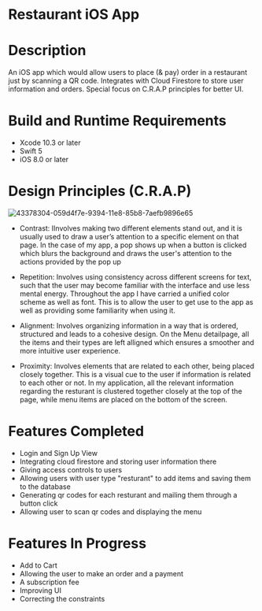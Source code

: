 # Restaurant iOS App

# Description 
An iOS app which would allow users to place (& pay) order in a restaurant just by scanning a QR code. Integrates with Cloud Firestore to store user information and orders. Special focus on C.R.A.P principles for better UI.
 
# Build and Runtime Requirements

- Xcode 10.3 or later
- Swift 5
- iOS 8.0 or later

# Design Principles (C.R.A.P)

![43378304-059d4f7e-9394-11e8-85b8-7aefb9896e65](https://user-images.githubusercontent.com/49186141/103502969-06788a00-4ea7-11eb-9acd-23108f9e7da5.gif)

- Contrast: IInvolves making two different elements stand out, and it is usually used to draw a user’s attention to a specific element on that page. In the case of my app, a pop shows up when a button is clicked which blurs the background and draws the user's attention to the actions provided by the pop up

- Repetition: Involves using consistency across different screens for text, such that the user may become familiar with the interface and use less mental energy. Throughout the app I have carried a unified color scheme as well as font. This is to allow the user to get use to the app as well as providing some familiarity when using it.

- Alignment: Involves organizing information in a way that is ordered, structured and leads to a cohesive design. On the Menu detailpage, all the items and their types are left alligned which ensures a smoother and more intuitive user experience.


- Proximity: Involves elements that are related to each other, being placed closely together. This is a visual cue to the user if information is related to each other or not. In my application, all the relevant information regarding the resturant is clustered together closely at the top of the page, while menu items are placed on the bottom of the screen. 


# Features Completed
- Login and Sign Up View
- Integrating cloud firestore and storing user information there
- Giving access controls to users
- Allowing users with user type "resturant" to add items and saving them to the database
- Generating qr codes for each resturant and mailing them through a button click
- Allowing user to scan qr codes and displaying the menu


# Features In Progress
- Add to Cart
- Allowing the user to make an order and a payment
- A subscription fee
- Improving UI
- Correcting the constraints




